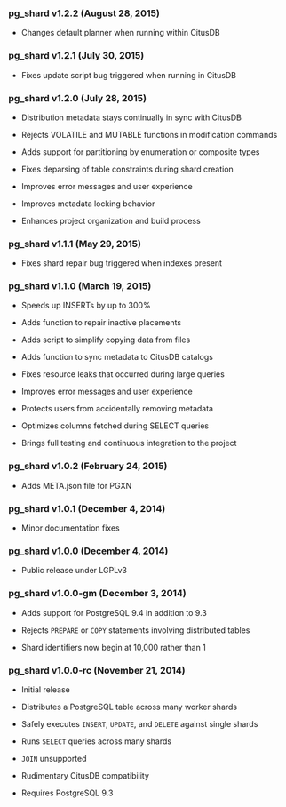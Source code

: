 ### pg_shard v1.2.2 (August 28, 2015) ###

* Changes default planner when running within CitusDB

### pg_shard v1.2.1 (July 30, 2015) ###

* Fixes update script bug triggered when running in CitusDB

### pg_shard v1.2.0 (July 28, 2015) ###

* Distribution metadata stays continually in sync with CitusDB

* Rejects VOLATILE and MUTABLE functions in modification commands

* Adds support for partitioning by enumeration or composite types

* Fixes deparsing of table constraints during shard creation

* Improves error messages and user experience

* Improves metadata locking behavior

* Enhances project organization and build process

### pg_shard v1.1.1 (May 29, 2015) ###

* Fixes shard repair bug triggered when indexes present

### pg_shard v1.1.0 (March 19, 2015) ###

* Speeds up INSERTs by up to 300%

* Adds function to repair inactive placements

* Adds script to simplify copying data from files

* Adds function to sync metadata to CitusDB catalogs

* Fixes resource leaks that occurred during large queries

* Improves error messages and user experience

* Protects users from accidentally removing metadata

* Optimizes columns fetched during SELECT queries

* Brings full testing and continuous integration to the project

### pg_shard v1.0.2 (February 24, 2015) ###

* Adds META.json file for PGXN

### pg_shard v1.0.1 (December 4, 2014) ###

* Minor documentation fixes

### pg_shard v1.0.0 (December 4, 2014) ###

* Public release under LGPLv3

### pg_shard v1.0.0-gm (December 3, 2014) ###

* Adds support for PostgreSQL 9.4 in addition to 9.3

* Rejects `PREPARE` or `COPY` statements involving distributed tables

* Shard identifiers now begin at 10,000 rather than 1

### pg_shard v1.0.0-rc (November 21, 2014) ###

* Initial release

* Distributes a PostgreSQL table across many worker shards

* Safely executes `INSERT`, `UPDATE`, and `DELETE` against single shards

* Runs `SELECT` queries across many shards

* `JOIN` unsupported

* Rudimentary CitusDB compatibility

* Requires PostgreSQL 9.3
